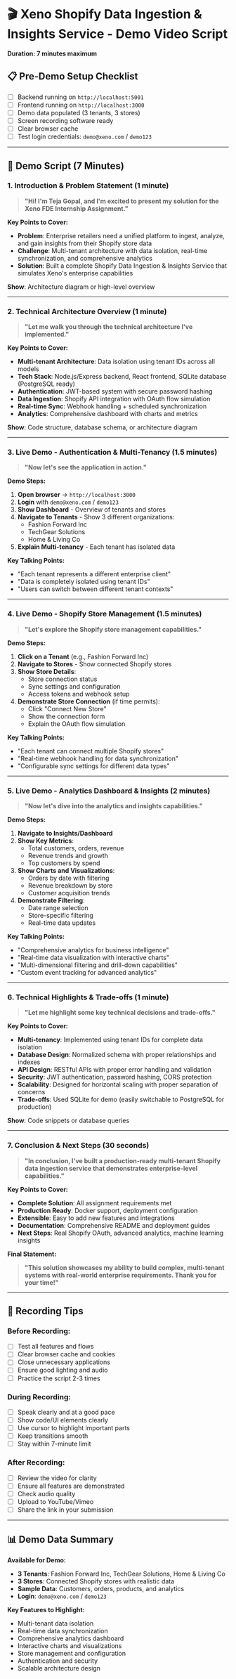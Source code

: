 # 🎬 Xeno Shopify Data Ingestion & Insights Service - Demo Video Script

**Duration: 7 minutes maximum**

## 📋 **Pre-Demo Setup Checklist**
- [ ] Backend running on `http://localhost:5001`
- [ ] Frontend running on `http://localhost:3000`
- [ ] Demo data populated (3 tenants, 3 stores)
- [ ] Screen recording software ready
- [ ] Clear browser cache
- [ ] Test login credentials: `demo@xeno.com` / `demo123`

---

## 🎯 **Demo Script (7 Minutes)**

### **1. Introduction & Problem Statement (1 minute)**
> **"Hi! I'm Teja Gopal, and I'm excited to present my solution for the Xeno FDE Internship Assignment."**

**Key Points to Cover:**
- **Problem**: Enterprise retailers need a unified platform to ingest, analyze, and gain insights from their Shopify store data
- **Challenge**: Multi-tenant architecture with data isolation, real-time synchronization, and comprehensive analytics
- **Solution**: Built a complete Shopify Data Ingestion & Insights Service that simulates Xeno's enterprise capabilities

**Show**: Architecture diagram or high-level overview

---

### **2. Technical Architecture Overview (1 minute)**
> **"Let me walk you through the technical architecture I've implemented."**

**Key Points to Cover:**
- **Multi-tenant Architecture**: Data isolation using tenant IDs across all models
- **Tech Stack**: Node.js/Express backend, React frontend, SQLite database (PostgreSQL ready)
- **Authentication**: JWT-based system with secure password hashing
- **Data Ingestion**: Shopify API integration with OAuth flow simulation
- **Real-time Sync**: Webhook handling + scheduled synchronization
- **Analytics**: Comprehensive dashboard with charts and metrics

**Show**: Code structure, database schema, or architecture diagram

---

### **3. Live Demo - Authentication & Multi-Tenancy (1.5 minutes)**
> **"Now let's see the application in action."**

**Demo Steps:**
1. **Open browser** → `http://localhost:3000`
2. **Login** with `demo@xeno.com` / `demo123`
3. **Show Dashboard** - Overview of tenants and stores
4. **Navigate to Tenants** - Show 3 different organizations:
   - Fashion Forward Inc
   - TechGear Solutions  
   - Home & Living Co
5. **Explain Multi-tenancy** - Each tenant has isolated data

**Key Talking Points:**
- "Each tenant represents a different enterprise client"
- "Data is completely isolated using tenant IDs"
- "Users can switch between different tenant contexts"

---

### **4. Live Demo - Shopify Store Management (1.5 minutes)**
> **"Let's explore the Shopify store management capabilities."**

**Demo Steps:**
1. **Click on a Tenant** (e.g., Fashion Forward Inc)
2. **Navigate to Stores** - Show connected Shopify stores
3. **Show Store Details**:
   - Store connection status
   - Sync settings and configuration
   - Access tokens and webhook setup
4. **Demonstrate Store Connection** (if time permits):
   - Click "Connect New Store"
   - Show the connection form
   - Explain the OAuth flow simulation

**Key Talking Points:**
- "Each tenant can connect multiple Shopify stores"
- "Real-time webhook handling for data synchronization"
- "Configurable sync settings for different data types"

---

### **5. Live Demo - Analytics Dashboard & Insights (2 minutes)**
> **"Now let's dive into the analytics and insights capabilities."**

**Demo Steps:**
1. **Navigate to Insights/Dashboard**
2. **Show Key Metrics**:
   - Total customers, orders, revenue
   - Revenue trends and growth
   - Top customers by spend
3. **Show Charts and Visualizations**:
   - Orders by date with filtering
   - Revenue breakdown by store
   - Customer acquisition trends
4. **Demonstrate Filtering**:
   - Date range selection
   - Store-specific filtering
   - Real-time data updates

**Key Talking Points:**
- "Comprehensive analytics for business intelligence"
- "Real-time data visualization with interactive charts"
- "Multi-dimensional filtering and drill-down capabilities"
- "Custom event tracking for advanced analytics"

---

### **6. Technical Highlights & Trade-offs (1 minute)**
> **"Let me highlight some key technical decisions and trade-offs."**

**Key Points to Cover:**
- **Multi-tenancy**: Implemented using tenant IDs for complete data isolation
- **Database Design**: Normalized schema with proper relationships and indexes
- **API Design**: RESTful APIs with proper error handling and validation
- **Security**: JWT authentication, password hashing, CORS protection
- **Scalability**: Designed for horizontal scaling with proper separation of concerns
- **Trade-offs**: Used SQLite for demo (easily switchable to PostgreSQL for production)

**Show**: Code snippets or database queries

---

### **7. Conclusion & Next Steps (30 seconds)**
> **"In conclusion, I've built a production-ready multi-tenant Shopify data ingestion service that demonstrates enterprise-level capabilities."**

**Key Points to Cover:**
- **Complete Solution**: All assignment requirements met
- **Production Ready**: Docker support, deployment configuration
- **Extensible**: Easy to add new features and integrations
- **Documentation**: Comprehensive README and deployment guides
- **Next Steps**: Real Shopify OAuth, advanced analytics, machine learning insights

**Final Statement:**
> **"This solution showcases my ability to build complex, multi-tenant systems with real-world enterprise requirements. Thank you for your time!"**

---

## 🎥 **Recording Tips**

### **Before Recording:**
- [ ] Test all features and flows
- [ ] Clear browser cache and cookies
- [ ] Close unnecessary applications
- [ ] Ensure good lighting and audio
- [ ] Practice the script 2-3 times

### **During Recording:**
- [ ] Speak clearly and at a good pace
- [ ] Show code/UI elements clearly
- [ ] Use cursor to highlight important parts
- [ ] Keep transitions smooth
- [ ] Stay within 7-minute limit

### **After Recording:**
- [ ] Review the video for clarity
- [ ] Ensure all features are demonstrated
- [ ] Check audio quality
- [ ] Upload to YouTube/Vimeo
- [ ] Share the link in your submission

---

## 📊 **Demo Data Summary**

**Available for Demo:**
- **3 Tenants**: Fashion Forward Inc, TechGear Solutions, Home & Living Co
- **3 Stores**: Connected Shopify stores with realistic data
- **Sample Data**: Customers, orders, products, and analytics
- **Login**: `demo@xeno.com` / `demo123`

**Key Features to Highlight:**
- Multi-tenant data isolation
- Real-time data synchronization
- Comprehensive analytics dashboard
- Interactive charts and visualizations
- Store management and configuration
- Authentication and security
- Scalable architecture design
